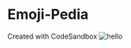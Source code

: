 # Emoji-Pedia
Created with CodeSandbox
<img src="https://drive.google.com/file/d/1MBNBnIZqp8WUDKWIfwpTSnBmPyU32HpP/view?usp=sharing" alt="hello">
